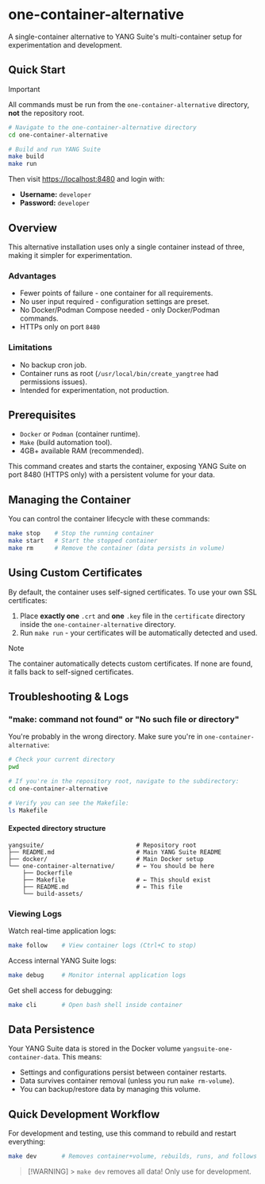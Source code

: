 # one-container-alternative

A single-container alternative to YANG Suite's multi-container setup for experimentation and development.

## Quick Start

> [!IMPORTANT]
> All commands must be run from the `one-container-alternative` directory, **not** the repository root.

```bash
# Navigate to the one-container-alternative directory
cd one-container-alternative

# Build and run YANG Suite
make build
make run
```

Then visit <https://localhost:8480> and login with:

- **Username:** `developer`
- **Password:** `developer`

## Overview

This alternative installation uses only a single container instead of three, making it simpler for experimentation.

### Advantages

- Fewer points of failure - one container for all requirements.
- No user input required - configuration settings are preset.
- No Docker/Podman Compose needed - only Docker/Podman commands.
- HTTPs only on port `8480`

### Limitations

- No backup cron job.
- Container runs as root (`/usr/local/bin/create_yangtree` had permissions issues).
- Intended for experimentation, not production.

## Prerequisites

- `Docker` or `Podman` (container runtime).
- `Make` (build automation tool).
- 4GB+ available RAM (recommended).

This command creates and starts the container, exposing YANG Suite on port 8480 (HTTPS only) with a persistent volume for your data.

## Managing the Container

You can control the container lifecycle with these commands:

```bash
make stop    # Stop the running container
make start   # Start the stopped container
make rm      # Remove the container (data persists in volume)
```

## Using Custom Certificates

By default, the container uses self-signed certificates. To use your own SSL certificates:

1. Place **exactly one** `.crt` and **one** `.key` file in the `certificate` directory inside the `one-container-alternative` directory.
2. Run `make run` - your certificates will be automatically detected and used.

> [!NOTE]
> The container automatically detects custom certificates. If none are found, it falls back to self-signed certificates.

## Troubleshooting & Logs

### "make: command not found" or "No such file or directory"

You're probably in the wrong directory. Make sure you're in `one-container-alternative`:

```bash
# Check your current directory
pwd

# If you're in the repository root, navigate to the subdirectory:
cd one-container-alternative

# Verify you can see the Makefile:
ls Makefile
```

#### Expected directory structure

```text
yangsuite/                          # Repository root
├── README.md                       # Main YANG Suite README
├── docker/                         # Main Docker setup
└── one-container-alternative/      # ← You should be here
    ├── Dockerfile
    ├── Makefile                    # ← This should exist
    ├── README.md                   # ← This file
    └── build-assets/
```

### Viewing Logs

Watch real-time application logs:

```bash
make follow    # View container logs (Ctrl+C to stop)
```

Access internal YANG Suite logs:

```bash
make debug     # Monitor internal application logs
```

Get shell access for debugging:

```bash
make cli       # Open bash shell inside container
```

## Data Persistence

Your YANG Suite data is stored in the Docker volume `yangsuite-one-container-data`. This means:

- Settings and configurations persist between container restarts.
- Data survives container removal (unless you run `make rm-volume`).
- You can backup/restore data by managing this volume.

## Quick Development Workflow

For development and testing, use this command to rebuild and restart everything:

```bash
make dev       # Removes container+volume, rebuilds, runs, and follows logs
```

> [!WARNING] > `make dev` removes all data! Only use for development.

